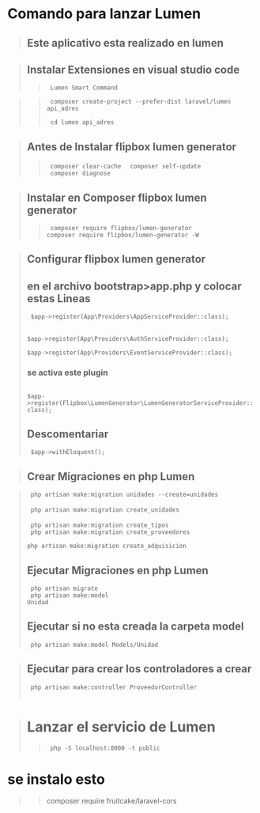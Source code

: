 # Comando para lanzar Lumen

>## Este aplicativo esta realizado en lumen 

>## Instalar Extensiones en visual studio code
>> <code> Lumen Smart Command </code>


>> <code> composer create-project --prefer-dist laravel/lumen api_adres </code>
>>
>> <code> cd lumen api_adres </code>


>## Antes de Instalar  flipbox lumen generator
>> <code> composer clear-cache </code>
>> <code> composer self-update </code>
>> <code> composer diagnose </code>

>## Instalar en Composer flipbox lumen generator
>> <code> composer require flipbox/lumen-generator </code>
>> <code> composer require flipbox/lumen-generator -W </code>

>## Configurar flipbox lumen generator 
>## en el archivo bootstrap>app.php y colocar estas Lineas
> <code> $app->register(App\Providers\AppServiceProvider::class); </code><br>
> <code> $app->register(App\Providers\AuthServiceProvider::class); </code><br>
> <code> $app->register(App\Providers\EventServiceProvider::class);</code><br>
>### se activa este plugin
> <code> $app->register(Flipbox\LumenGenerator\LumenGeneratorServiceProvider::class); </code>
>## Descomentariar 
> <code> $app->withEloquent();</code>


>## Crear Migraciones en php Lumen
<!-- <code> php artisan make:migration create_unidad </code><br> -->
> <code> php artisan make:migration unidades --create=unidades  </code><br>
> <code> php artisan make:migration create_unidades  </code><br>
> <code> php artisan make:migration create_tipos  </code><br>
> <code> php artisan make:migration create_proveedores  </code><br>
> <code> php artisan make:migration create_adquisicion  </code><br>
>## Ejecutar Migraciones en php Lumen
> <code> php artisan migrate  </code><br>
> <code> php artisan make:model Unidad  </code><br>
>## Ejecutar si no esta creada la carpeta model 
> <code> php artisan make:model Models/Unidad  </code><br>

>## Ejecutar para crear los controladores a crear  
> <code> php artisan make:controller ProveedorController </code><br>

># Lanzar el servicio de Lumen
>> <code> php -S localhost:8000 -t public </code>

# se instalo esto 
>> composer require fruitcake/laravel-cors

